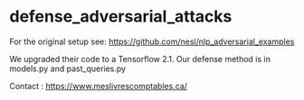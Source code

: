 # defense_adversarial_attacks
For the original setup see: https://github.com/nesl/nlp_adversarial_examples

We upgraded their code to a Tensorflow 2.1.
Our defense method is in models.py and past_queries.py


Contact : https://www.meslivrescomptables.ca/

